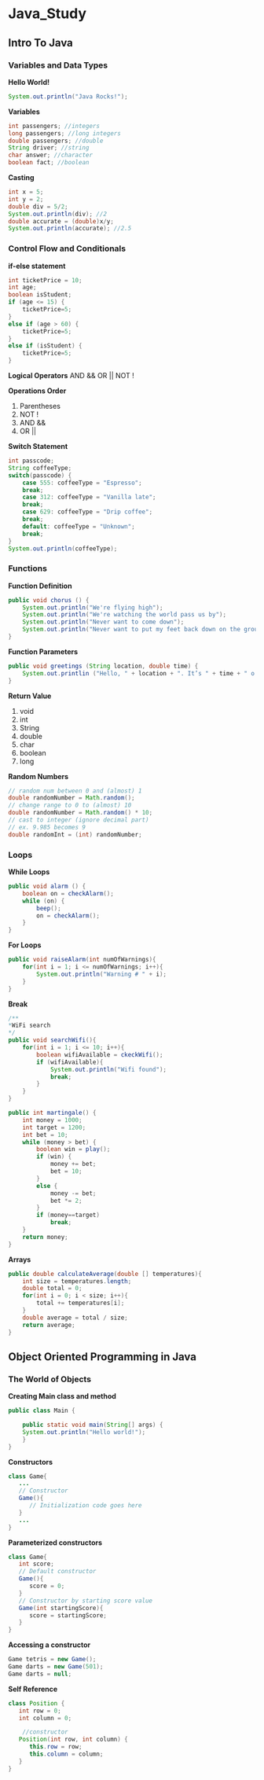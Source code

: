 # Java_Study
## Intro To Java
### Variables and Data Types
**Hello World!**
```java
System.out.println("Java Rocks!");
```
**Variables**
```java
int passengers; //integers
long passengers; //long integers
double passengers; //double
String driver; //string
char answer; //character
boolean fact; //boolean
```
**Casting**
```java
int x = 5;
int y = 2;
double div = 5/2;
System.out.println(div); //2
double accurate = (double)x/y;
System.out.println(accurate); //2.5
```
### Control Flow and Conditionals
**if-else statement**
```java
int ticketPrice = 10;
int age;
boolean isStudent;
if (age <= 15) {
    ticketPrice=5;
}
else if (age > 60) {
    ticketPrice=5;
}
else if (isStudent) {
    ticketPrice=5;
}
```
**Logical Operators**
AND &&
OR ||
NOT !

**Operations Order**
1. Parentheses
2. NOT !
3. AND &&
4. OR ||

**Switch Statement**
```java
int passcode;
String coffeeType;
switch(passcode) {
    case 555: coffeeType = "Espresso";
    break;
    case 312: coffeeType = "Vanilla late";
    break;
    case 629: coffeeType = "Drip coffee";
    break;
    default: coffeeType = "Unknown";
    break;
}
System.out.println(coffeeType);
```
### Functions
**Function Definition**
```java
public void chorus () {
    System.out.println("We're flying high");
    System.out.println("We're watching the world pass us by");
    System.out.println("Never want to come down");
    System.out.println("Never want to put my feet back down on the ground");
}
```
**Function Parameters**
```java
public void greetings (String location, double time) {
    System.out.printlin ("Hello, " + location + ". It’s " + time + " o’ clock");
}
```
**Return Value**
1. void
2. int
3. String
4. double
5. char
6. boolean
7. long

**Random Numbers**
```java
// random num between 0 and (almost) 1
double randomNumber = Math.random();
// change range to 0 to (almost) 10
double randomNumber = Math.random() * 10;
// cast to integer (ignore decimal part)
// ex. 9.985 becomes 9
double randomInt = (int) randomNumber;
```
### Loops
**While Loops**
```java
public void alarm () {
    boolean on = checkAlarm();
    while (on) {
        beep();
        on = checkAlarm();
    }
}
```
**For Loops**
```java
public void raiseAlarm(int numOfWarnings){
    for(int i = 1; i <= numOfWarnings; i++){
        System.out.println("Warning # " + i);
    }
}
```
**Break**
```java
/**
*WiFi search
*/
public void searchWifi(){
    for(int i = 1; i <= 10; i++){
        boolean wifiAvailable = ckeckWifi();
        if (wifiAvailable){
            System.out.println("Wifi found");
            break;
        }
    }
}
```
```java
public int martingale() {
    int money = 1000;
    int target = 1200;
    int bet = 10;
    while (money > bet) {
        boolean win = play();
        if (win) {
            money += bet;
            bet = 10;
        } 
        else {
            money -= bet;
            bet *= 2;
        }
        if (money==target)
            break;
    }
    return money;
}
```
**Arrays**
```java
public double calculateAverage(double [] temperatures){
    int size = temperatures.length;
    double total = 0;
    for(int i = 0; i < size; i++){
        total += temperatures[i];
    }
    double average = total / size;
    return average;
}
```
## Object Oriented Programming in Java
### The World of Objects
**Creating Main class and method**
```java
public class Main {

    public static void main(String[] args) {
	System.out.println("Hello world!");
    }
}
```
**Constructors**
```java
class Game{
   ...
   // Constructor
   Game(){
      // Initialization code goes here
   }
   ...
}
```
**Parameterized constructors**
```java
class Game{
   int score;
   // Default constructor
   Game(){
      score = 0;
   }
   // Constructor by starting score value
   Game(int startingScore){
      score = startingScore;
   }
}
```
**Accessing a constructor**
```java
Game tetris = new Game();
Game darts = new Game(501);
Game darts = null;
```
**Self Reference**
```java
class Position {
   int row = 0;
   int column = 0;

    //constructor
   Position(int row, int column) {
      this.row = row;
      this.column = column;
   }
}
```
